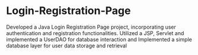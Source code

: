 # Login-Registration-Page
 Developed a Java Login Registration Page project, incorporating user authentication and  registration functionalities. Utilized a JSP, Servlet and implemented a UserDAO for database  interaction and Implemented a simple database layer for user data storage and retrieval
